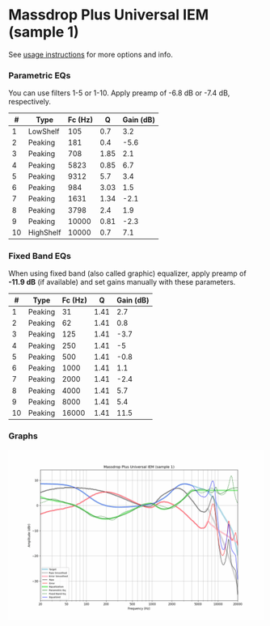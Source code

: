 # Massdrop Plus Universal IEM (sample 1)
See [usage instructions](https://github.com/jaakkopasanen/AutoEq#usage) for more options and info.

### Parametric EQs
You can use filters 1-5 or 1-10. Apply preamp of -6.8 dB or -7.4 dB, respectively.

|   # | Type      |   Fc (Hz) |    Q |   Gain (dB) |
|-----|-----------|-----------|------|-------------|
|   1 | LowShelf  |       105 | 0.7  |         3.2 |
|   2 | Peaking   |       181 | 0.4  |        -5.6 |
|   3 | Peaking   |       708 | 1.85 |         2.1 |
|   4 | Peaking   |      5823 | 0.85 |         6.7 |
|   5 | Peaking   |      9312 | 5.7  |         3.4 |
|   6 | Peaking   |       984 | 3.03 |         1.5 |
|   7 | Peaking   |      1631 | 1.34 |        -2.1 |
|   8 | Peaking   |      3798 | 2.4  |         1.9 |
|   9 | Peaking   |     10000 | 0.81 |        -2.3 |
|  10 | HighShelf |     10000 | 0.7  |         7.1 |

### Fixed Band EQs
When using fixed band (also called graphic) equalizer, apply preamp of **-11.9 dB** (if available) and set gains manually with these parameters.

|   # | Type    |   Fc (Hz) |    Q |   Gain (dB) |
|-----|---------|-----------|------|-------------|
|   1 | Peaking |        31 | 1.41 |         2.7 |
|   2 | Peaking |        62 | 1.41 |         0.8 |
|   3 | Peaking |       125 | 1.41 |        -3.7 |
|   4 | Peaking |       250 | 1.41 |        -5   |
|   5 | Peaking |       500 | 1.41 |        -0.8 |
|   6 | Peaking |      1000 | 1.41 |         1.1 |
|   7 | Peaking |      2000 | 1.41 |        -2.4 |
|   8 | Peaking |      4000 | 1.41 |         5.7 |
|   9 | Peaking |      8000 | 1.41 |         5.4 |
|  10 | Peaking |     16000 | 1.41 |        11.5 |

### Graphs
![](./Massdrop%20Plus%20Universal%20IEM%20(sample%201).png)
